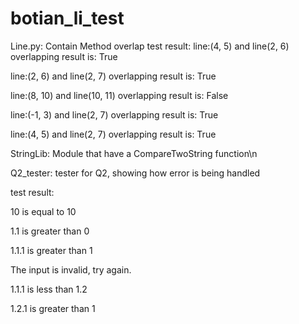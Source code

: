 # botian_li_test
Line.py: Contain Method overlap
test result:
line:(4, 5) and line(2, 6) overlapping result is:
True

line:(2, 6) and line(2, 7) overlapping result is:
True

line:(8, 10) and line(10, 11) overlapping result is:
False

line:(-1, 3) and line(2, 7) overlapping result is:
True

line:(4, 5) and line(2, 7) overlapping result is:
True


StringLib: Module that have a CompareTwoString function\n

Q2_tester: tester for Q2, showing how error is being handled

test result:

10 is equal to 10

1.1 is greater than 0

1.1.1 is greater than 1

The input is invalid, try again.

1.1.1 is less than 1.2

1.2.1 is greater than 1
